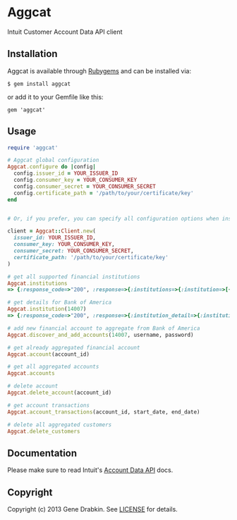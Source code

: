 # Aggcat

  Intuit Customer Account Data API client

## Installation

Aggcat is available through [Rubygems](http://rubygems.org/gems/aggcat) and can be installed via:

```
$ gem install aggcat
```

or add it to your Gemfile like this:

```
gem 'aggcat'
```

## Usage

```ruby
require 'aggcat'

# Aggcat global configuration
Aggcat.configure do |config|
  config.issuer_id = YOUR_ISSUER_ID
  config.consumer_key = YOUR_CONSUMER_KEY
  config.consumer_secret = YOUR_CONSUMER_SECRET
  config.certificate_path = '/path/to/your/certificate/key'
end


# Or, if you prefer, you can specify all configuration options when instantiating a Aggcat::Client:

client = Aggcat::Client.new(
  issuer_id: YOUR_ISSUER_ID,
  consumer_key: YOUR_CONSUMER_KEY,
  consumer_secret: YOUR_CONSUMER_SECRET,
  certificate_path: '/path/to/your/certificate/key'
)

# get all supported financial institutions
Aggcat.institutions
=> {:response_code=>"200", :response=>{:institutions=>{:institution=>[{:institution_id=>"8860", :institution_name=>"Carolina Foothills FCU Credit Card", :home_url=>"http://www.cffcu.org/index.html", :phone_number=>"1-864-585-6838", :virtual=>false},

# get details for Bank of America
Aggcat.institution(14007)
=> {:response_code=>"200", :response=>{:institution_detail=>{:institution_id=>"14007", :institution_name=>"Bank of America", :home_url=>"https://www.bankofamerica.com/", :phone_number=>"1-800-792-0808", :address=>{:address1=>"307 S. MAIN", :city=>"Charlotte", :state=>"NC", :postal_code=>"28255", :country=>"USA"}, :email_address=>"https://www.bankofamerica.com/contact/", :special_text=>"Please enter your Bank of America Online ID and Passcode required for login.", :currency_code=>"USD", :keys=>{:key=>[{:name=>"TAX_AGGR_ENABLED", :val=>"FALSE", :status=>"Active", :display_flag=>false, :display_order=>"20", :mask=>false}, {:name=>"passcode", :status=>"Active", :value_length_max=>"20", :display_flag=>true, :display_order=>"2", :mask=>true, :description=>"Passcode"}, {:name=>"onlineID", :status=>"Active", :value_length_max=>"32", :display_flag=>true, :display_order=>"1", :mask=>false, :description=>"Online ID"}]}}}}

# add new financial account to aggregate from Bank of America
Aggcat.discover_and_add_accounts(14007, username, password)

# get already aggregated financial account
Aggcat.account(account_id)

# get all aggregated accounts
Aggcat.accounts

# delete account
Aggcat.delete_account(account_id)

# get account transactions
Aggcat.account_transactions(account_id, start_date, end_date)

# delete all aggregated customers
Aggcat.delete_customers

```

## Documentation

Please make sure to read Intuit's [Account Data API](http://docs.developer.intuit.com/0020_Aggregation_Categorization_Apps/AggCat_API/0020_API_Documentation) docs.

## Copyright
Copyright (c) 2013 Gene Drabkin.
See [LICENSE][] for details.

[license]: LICENSE.md
